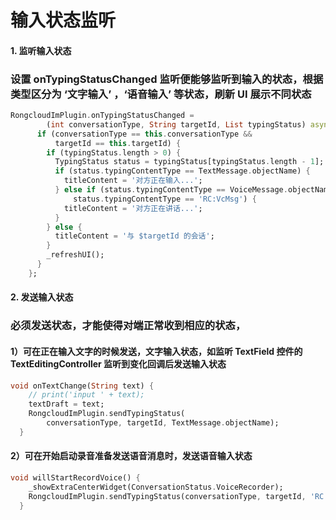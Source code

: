#  输入状态监听


#### 1. 监听输入状态
### 设置 onTypingStatusChanged 监听便能够监听到输入的状态，根据类型区分为 ‘文字输入’ ，‘语音输入’ 等状态，刷新 UI 展示不同状态

```dart
RongcloudImPlugin.onTypingStatusChanged =
        (int conversationType, String targetId, List typingStatus) async {
      if (conversationType == this.conversationType &&
          targetId == this.targetId) {
        if (typingStatus.length > 0) {
          TypingStatus status = typingStatus[typingStatus.length - 1];
          if (status.typingContentType == TextMessage.objectName) {
            titleContent = '对方正在输入...';
          } else if (status.typingContentType == VoiceMessage.objectName ||
              status.typingContentType == 'RC:VcMsg') {
            titleContent = '对方正在讲话...';
          }
        } else {
          titleContent = '与 $targetId 的会话';
        }
        _refreshUI();
      }
    };
```

#### 2. 发送输入状态
### 必须发送状态，才能使得对端正常收到相应的状态，
#### 1）可在正在输入文字的时候发送，文字输入状态，如监听 TextField 控件的 TextEditingController 监听到变化回调后发送输入状态
```dart
void onTextChange(String text) {
    // print('input ' + text);
    textDraft = text;
    RongcloudImPlugin.sendTypingStatus(
        conversationType, targetId, TextMessage.objectName);
  }
```
#### 2）可在开始启动录音准备发送语音消息时，发送语音输入状态
```dart
void willStartRecordVoice() {
    _showExtraCenterWidget(ConversationStatus.VoiceRecorder);
    RongcloudImPlugin.sendTypingStatus(conversationType, targetId, 'RC:VcMsg');
  }
```

